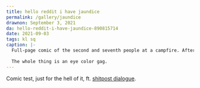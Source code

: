 ```yaml
---
title: hello reddit i have jaundice
permalink: /gallery/jaundice
drawnon: September 3, 2021
da: hello-reddit-i-have-jaundice-890815714
date: 2021-09-03
tags: kl sq
caption: |-
  Full-page comic of the second and seventh people at a campfire. After a brief monologue (dialogue source below), the speaker tosses her marshmallow into the fire.
  
  The whole thing is an eye color gag.
---
```

Comic test, just for the hell of it, ft. <a href="https://iguanamouth.tumblr.com/post/170897148512/deanky-ktdx-deanky-some-people-have-moneys/amp" class="ext">shitpost dialogue</a>.